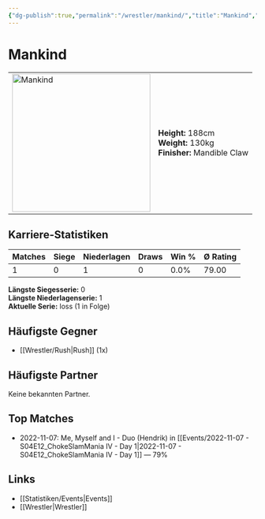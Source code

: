 ```yaml
---
{"dg-publish":true,"permalink":"/wrestler/mankind/","title":"Mankind","tags":["wrestler"],"noteIcon":""}
---
```



# Mankind

<table>
        <tr>
        <td><img src="https://github.com/CptSpaulding1980/choke-slam-wrestling/releases/download/images/Mankind.png" width="280" alt="Mankind"></td>
        <td>
        <b>Height:</b> 188cm<br>
        <b>Weight:</b> 130kg<br>
        <b>Finisher:</b> Mandible Claw<br>
        </td>
        </tr>
        </table>
        
## Karriere-Statistiken

| Matches | Siege | Niederlagen | Draws | Win % | Ø Rating |
|---------|-------|-------------|-------|-------|-----------|
| 1 | 0 | 1 | 0 | 0.0% | 79.00 |

**Längste Siegesserie:** 0<br>**Längste Niederlagenserie:** 1<br>**Aktuelle Serie:** loss (1 in Folge)


## Häufigste Gegner
- [[Wrestler/Rush\|Rush]] (1x)

## Häufigste Partner
Keine bekannten Partner.

## Top Matches
- 2022-11-07: Me, Myself and I - Duo (Hendrik) in [[Events/2022-11-07 - S04E12_ChokeSlamMania IV - Day 1\|2022-11-07 - S04E12_ChokeSlamMania IV - Day 1]] — 79%

## Links
- [[Statistiken/Events\|Events]]
- [[Wrestler\|Wrestler]]
